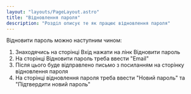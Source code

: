 ```yaml
---
layout: "layouts/PageLayout.astro"
title: "Відновлення пароля"
description: "Розділ описує те як працює відновлення пароля"
---
```


Відновити пароль можно наступним чином:

1. Знаходячись на сторінці Вхід нажати на лінк Відновити пароль
2. На сторінці Відновити пароль треба ввести "Email"
3. Після цього буде відправлено письмо з посиланням на сторінку відновлення пароля
4. На сторінці відновлення пароля треба ввести "Новий пароль" та "Підтвердити новий пароль"
